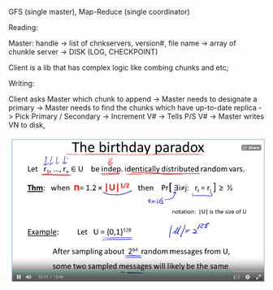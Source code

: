 
GFS (single master), Map-Reduce (single coordinator)

Reading: 

Master: handle -> list of chnkservers, version#, file name -> array of chunkle server -> DISK (LOG, CHECKPOINT)

Client is a lib that has complex logic like combing chunks and etc; 

Writing: 

Client asks Master which chunk to append -> Master needs to designate a primary -> Master needs to find the chunks which have up-to-date replica -> Pick Primary / Secondary -> Increment V# -> Tells P/S V# -> Master writes VN to disk, 


![the-birthday-paradox](../img/The-Birthday-paradox.png)
